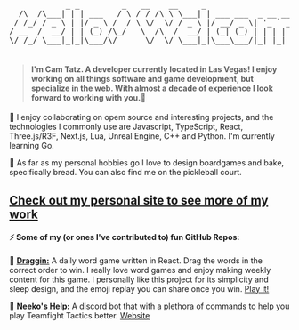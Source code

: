 <pre>
            _ _         _   __    __     _                            _                            _           _      
  /\  /\___| | | ___   / \ / / /\ \ \___| | ___ ___  _ __ ___   ___  | |_ ___    _ __ ___  _   _  | |__  _   _| |__   
 / /_/ / _ \ | |/ _ \ /  / \ \/  \/ / _ \ |/ __/ _ \| '_ ` _ \ / _ \ | __/ _ \  | '_ ` _ \| | | | | '_ \| | | | '_ \  
/ __  /  __/ | | (_) /\_/   \  /\  /  __/ | (_| (_) | | | | | |  __/ | || (_) | | | | | | | |_| | | | | | |_| | |_) | 
\/ /_/ \___|_|_|\___/\/      \/  \/ \___|_|\___\___/|_| |_| |_|\___|  \__\___/  |_| |_| |_|\__, | |_| |_|\__,_|_.__(_)
                                                                                           |___/                       
</pre>
                           
> #### I'm Cam Tatz. A developer currently located in Las Vegas! I enjoy working on all things software and game development, but specialize in the web. With almost a decade of experience I look forward to working with you.👋 

💬 I enjoy collaborating on opem source and interesting projects, and the technologies I commonly use are Javascript, TypeScript, React, Three.js/R3F, Next.js, Lua, Unreal Engine, C++ and Python. I'm currently learning Go.

👯 As far as my personal hobbies go I love to design boardgames and bake, specifically bread. You can also find me on the pickleball court.

## [**Check out my personal site to see more of my work**](https://ctatz.com)

#### ⚡ Some of my (or ones I've contributed to) fun GitHub Repos:

📱 [**Draggin:**](https://github.com/camtatz/draggin) A daily word game written in React. Drag the words in the correct order to win. I really love word games and enjoy making weekly content for this game. I personally like this project for its simplicity and sleep design, and the emoji replay you can share once you win. [Play it!](https://ctatz.com/draggin)

🤖 [**Neeko's Help:**](https://github.com/hschawe/NeekosHelp) A discord bot that with a plethora of commands to help you play Teamfight Tactics better. [Website](https://neekos-help-site-1o3u40fcr-camtatz.vercel.app/)

<!--
**camtatz/camtatz** is a ✨ _special_ ✨ repository because its `README.md` (this file) appears on your GitHub profile.

Here are some ideas to get you started:

- 🔭 I’m currently working on ...
- 🌱 I’m currently learning ...
- 👯 I’m looking to collaborate on ...
- 🤔 I’m looking for help with ...
- 💬 Ask me about ...
- 📫 How to reach me: ...
- 😄 Pronouns: ...
- ⚡ Fun fact: ...
-->
